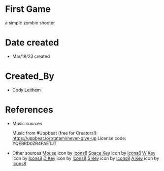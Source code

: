 # First Game

a simple zombie shooter 

# Date created
- Mar/18/23 created



# Created_By
- Cody Leithem



# References

- Music sources

  Music from #Uppbeat (free for Creators!):
https://uppbeat.io/t/tatami/never-give-up
License code: YQEBRD0ZR4PAETJT

- Other sources 
<a target="_blank" href="https://icons8.com/icon/521/mouse">Mouse</a> icon by <a target="_blank" href="https://icons8.com">Icons8</a>
<a target="_blank" href="https://icons8.com/icon/3Apt7KAlK2HU/space-key">Space Key</a> icon by <a target="_blank" href="https://icons8.com">Icons8</a>
<a target="_blank" href="https://icons8.com/icon/e7T8GCKlORtw/w-key">W Key</a> icon by <a target="_blank" href="https://icons8.com">Icons8</a>
<a target="_blank" href="https://icons8.com/icon/aa2GZ6X2ujlY/d-key">D Key</a> icon by <a target="_blank" href="https://icons8.com">Icons8</a>
<a target="_blank" href="https://icons8.com/icon/OUQq3hOZ2mcF/s-key">S Key</a> icon by <a target="_blank" href="https://icons8.com">Icons8</a>
<a target="_blank" href="https://icons8.com/icon/d5R01KYmFdiG/a-key">A Key</a> icon by <a target="_blank" href="https://icons8.com">Icons8</a>
